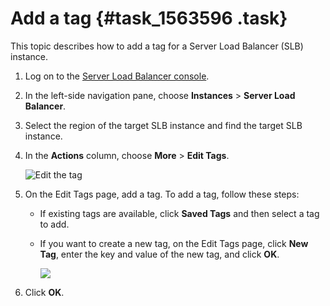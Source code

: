 # Add a tag {#task_1563596 .task}

This topic describes how to add a tag for a Server Load Balancer \(SLB\) instance.

1.  Log on to the [Server Load Balancer console](https://partners-intl.console.aliyun.com/#/slb). 
2.  In the left-side navigation pane, choose **Instances** \> **Server Load Balancer**.
3.  Select the region of the target SLB instance and find the target SLB instance.
4.  In the **Actions** column, choose **More** \> **Edit Tags**. 

    ![Edit the tag](http://static-aliyun-doc.oss-cn-hangzhou.aliyuncs.com/assets/img/16154/15659259297385_en-US.png)

5.  On the Edit Tags page, add a tag. To add a tag, follow these steps:
    -   If existing tags are available, click **Saved Tags** and then select a tag to add.
    -   If you want to create a new tag, on the Edit Tags page, click **New Tag**, enter the key and value of the new tag, and click **OK**.

        ![](http://static-aliyun-doc.oss-cn-hangzhou.aliyuncs.com/assets/img/16154/15659259297386_en-US.png)

6.  Click **OK**.

